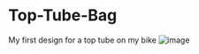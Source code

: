 # Top-Tube-Bag
My first design for a top tube on my bike
![image](https://github.com/miniluigi/Top-Tube-Bag/assets/45057973/879b4d3f-48da-4178-8128-7e98e4eea99b)
